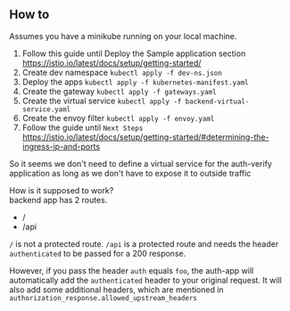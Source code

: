 ## How to
Assumes you have a minikube running on your local machine.
1. Follow this guide until Deploy the Sample application section https://istio.io/latest/docs/setup/getting-started/
2. Create dev namespace `kubectl apply -f dev-ns.json`
3. Deploy the apps `kubectl apply -f kubernetes-manifest.yaml`
4. Create the gateway `kubectl apply -f gateways.yaml`
5. Create the virtual service `kubectl apply -f backend-virtual-service.yaml`
6. Create the envoy filter `kubectl apply -f envoy.yaml`
7. Follow the guide until `Next Steps` https://istio.io/latest/docs/setup/getting-started/#determining-the-ingress-ip-and-ports

So it seems we don't need to define a virtual service for the auth-verify application
as long as we don't have to expose it to outside traffic

How is it supposed to work? <br>
backend app has 2 routes.
<ul>
    <li> / </li>
    <li> /api </li>
</ul>

`/` is not a protected route. 
`/api` is a protected route and needs the header `authenticated` to be passed for a 200 response.

However, if you pass the header `auth` equals `foo`, the auth-app will automatically add the `authenticated` header to your
original request. It will also add some additional headers, which are mentioned in `authorization_response.allowed_upstream_headers`

